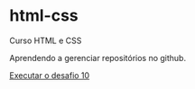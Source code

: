 # html-css
Curso HTML e CSS

Aprendendo a gerenciar repositórios no github.

<a href="https://tallesjun.github.io/html-css/desafios/modulo2/d010" target="blank">Executar o desafio 10</a>